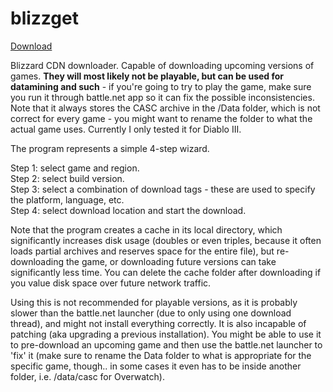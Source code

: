 # blizzget

[Download](https://github.com/jotonedev/blizzget/releases)

Blizzard CDN downloader. Capable of downloading upcoming versions of games. **They will most likely not be playable, but can be used for datamining and such** - if you're going to try to play the game, make sure you run it through battle.net app so it can fix the possible inconsistencies. Note that it always stores the CASC archive in the /Data folder, which is not correct for every game - you might want to rename the folder to what the actual game uses. Currently I only tested it for Diablo III.

The program represents a simple 4-step wizard.

Step 1: select game and region.  
Step 2: select build version.  
Step 3: select a combination of download tags - these are used to specify the platform, language, etc.  
Step 4: select download location and start the download.

Note that the program creates a cache in its local directory, which significantly increases disk usage (doubles or even triples, because it often loads partial archives and reserves space for the entire file), but re-downloading the game, or downloading future versions can take significantly less time. You can delete the cache folder after downloading if you value disk space over future network traffic.

Using this is not recommended for playable versions, as it is probably slower than the battle.net launcher (due to only using one download thread), and might not install everything correctly. It is also incapable of patching (aka upgrading a previous installation). You might be able to use it to pre-download an upcoming game and then use the battle.net launcher to 'fix' it (make sure to rename the Data folder to what is appropriate for the specific game, though.. in some cases it even has to be inside another folder, i.e. /data/casc for Overwatch).
